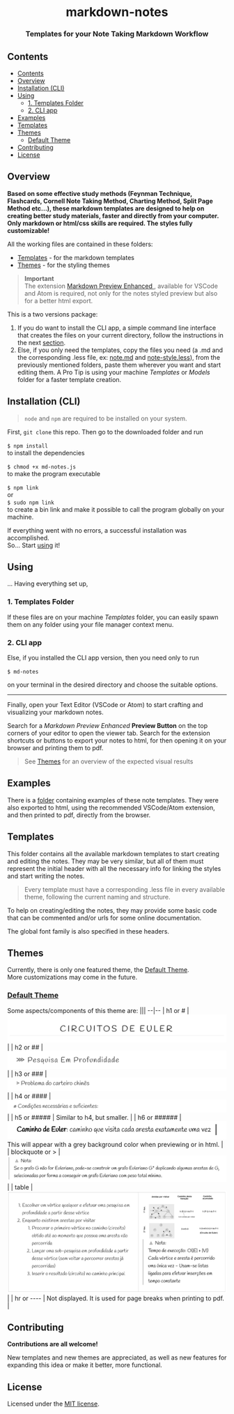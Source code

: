 
<h1 style="text-align: center;">markdown-notes</h1>

<h3 style="text-align: center;">Templates for your Note Taking Markdown Workflow</h3>

## Contents

- [Contents](#contents)
- [Overview](#overview)
- [Installation (CLI)](#installation-cli)
- [Using](#using)
  - [1. Templates Folder](#1-templates-folder)
  - [2. CLI app](#2-cli-app)
- [Examples](#examples)
- [Templates](#templates)
- [Themes](#themes)
  - [Default Theme](#default-theme)
- [Contributing](#contributing)
- [License](#license)

## Overview

**Based on some effective study methods (Feynman Technique, Flashcards, Cornell Note Taking Method, Charting Method, Split Page Method etc...), these markdown templates are designed to help on creating better study materials, faster and directly from your computer. Only markdown or html/css skills are required. The styles fully customizable!**

All the working files are contained in these folders:
* [Templates](templates/) - for the markdown templates
* [Themes](themes/) - for the styling themes

> **Important**  
> The extension [Markdown Preview Enhanced
](https://shd101wyy.github.io/markdown-preview-enhanced/#/), available for VSCode and Atom is required, not only for the notes styled preview but also for a better html export.

This is a two versions package:

1. If you do want to install the CLI app, a simple command line interface that creates the files on your current directory, follow the instructions in the next [section](#installation-cli).  
2. Else, if you only need the templates, copy the files you need (a .md and the corresponding .less file, ex: [note.md](templates/note.md) and [note-style.less](themes/default/note-style.less)), from the previously mentioned folders, paste them wherever you want and start editing them. A Pro Tip is using your machine *Templates* or *Models* folder for a faster template creation.


## Installation (CLI)

> `node` and `npm` are required to be installed on your system. 

First, `git clone` this repo. Then go to the downloaded folder and run 

`$ npm install`  
to install the dependencies

`$ chmod +x md-notes.js`  
to make the program executable

`$ npm link`  
or  
`$ sudo npm link`  
to create a bin link and make it possible to call the program globally on your machine.

If everything went with no errors, a successful installation was accomplished.  
So... Start [using](#cli-app) it!

## Using

... Having everything set up, 

### 1. Templates Folder

If these files are on your machine *Templates* folder, you can easily spawn them on any folder using your file manager context menu.

### 2. CLI app

Else, if you installed the CLI app version, then you need only to run 

`$ md-notes` 

on your terminal in the desired directory and choose the suitable options.

----
Finally, open your Text Editor (VSCode or Atom) to start crafting and visualizing your markdown notes.

Search for a *Markdown Preview Enhanced* **Preview Button** on the top corners of your editor to open the viewer tab. Search for the extension shortcuts or buttons to export your notes to html, for then opening it on your browser and printing them to pdf.

> See [Themes](#themes) for an overview of the expected visual results

## Examples

There is a [folder](examples/) containing examples of these note templates. They were also exported to html, using the recommended VSCode/Atom extension, and then printed to pdf, directly from the browser.

## Templates

This folder contains all the available markdown templates to start creating and editing the notes. They may be very similar, but all of them must represent the initial header with all the necessary info for linking the styles and start writing the notes. 

> Every template must have a corresponding .less file in every available theme, following the current naming and structure.

To help on creating/editing the notes, they may provide some basic code that can be commented and/or urls for some online documentation.

The global font family is also specified in these headers.

## Themes

Currently, there is only one featured theme, the [Default Theme](themes/default/).  
More customizations may come in the future. 

### [Default Theme](themes/default/)

Some aspects/components of this theme are:
|||
--|--
| h1 or # | ![](images/default/h1.png) |
| h2 or ## | ![](images/default/h2.png) |
| h3 or ### | ![](images/default/h3.png) |
| h4 or #### | ![](images/default/h4.png) |
| h5 or ##### | Similar to h4, but smaller. |
| h6 or ###### | ![](images/default/h6.png)  This will appear with a grey background color when previewing or in html. |
| blockquote or > | ![](images/default/blockquote.png) |
| table | ![](images/default/table.png) |
| hr or ---- | Not displayed. It is used for page breaks when printing to pdf. |

## Contributing

**Contributions are all welcome!** 

New templates and new themes are appreciated, as well as new features for expanding this idea or make it better, more functional. 

## License

Licensed under the [MIT license](LICENSE.txt).